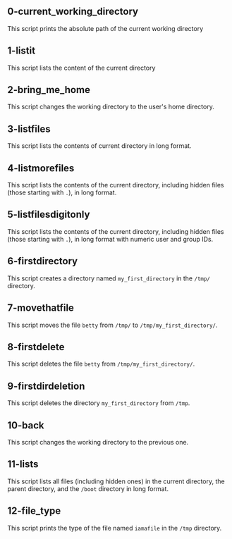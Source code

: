  ## 0-current_working_directory
This script prints the absolute path of the current working directory
## 1-listit
This script lists the content of the current directory
## 2-bring_me_home
This script changes the working directory to the user's home directory.
## 3-listfiles
This script lists the contents of current directory in long format.
## 4-listmorefiles
This script lists the contents of the current directory, including hidden files (those starting with `.`), in long format.
## 5-listfilesdigitonly
This script lists the contents of the current directory, including hidden files (those starting with `.`), in long format with numeric user and group IDs.
## 6-firstdirectory
This script creates a directory named `my_first_directory` in the `/tmp/` directory.
## 7-movethatfile
This script moves the file `betty` from `/tmp/` to `/tmp/my_first_directory/`.
## 8-firstdelete
This script deletes the file `betty` from `/tmp/my_first_directory/`.
## 9-firstdirdeletion
This script deletes the directory `my_first_directory` from `/tmp`.
## 10-back
This script changes the working directory to the previous one.
## 11-lists
This script lists all files (including hidden ones) in the current directory, the parent directory, and the `/boot` directory in long format.
## 12-file_type
This script prints the type of the file named `iamafile` in the `/tmp` directory.

